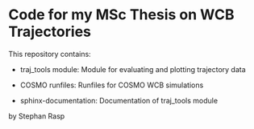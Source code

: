 Code for my MSc Thesis on WCB Trajectories
=============================================

This repository contains:

* traj_tools module:
  Module for evaluating and plotting trajectory data

* COSMO runfiles:
  Runfiles for COSMO WCB simulations

* sphinx-documentation:
  Documentation of traj_tools module

by Stephan Rasp
